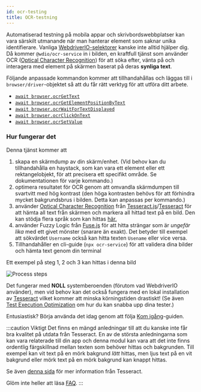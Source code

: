 ```yaml
---
id: ocr-testing
title: OCR-testning
---
```


Automatiserad testning på mobila appar och skrivbordswebbplatser kan vara särskilt utmanande när man hanterar element som saknar unika identifierare. Vanliga [WebdriverIO-selektorer](https://webdriver.io/docs/selectors) kanske inte alltid hjälper dig. Då kommer `@wdio/ocr-service` in i bilden, en kraftfull tjänst som använder OCR ([Optical Character Recognition](https://en.wikipedia.org/wiki/Optical_character_recognition)) för att söka efter, vänta på och interagera med element på skärmen baserat på deras **synliga text**.

Följande anpassade kommandon kommer att tillhandahållas och läggas till i `browser/driver`-objektet så att du får rätt verktyg för att utföra ditt arbete.

-   [`await browser.ocrGetText`](./ocr-get-text.md)
-   [`await browser.ocrGetElementPositionByText`](./ocr-get-element-position-by-text.md)
-   [`await browser.ocrWaitForTextDisplayed`](./ocr-wait-for-text-displayed.md)
-   [`await browser.ocrClickOnText`](./ocr-click-on-text.md)
-   [`await browser.ocrSetValue`](./ocr-set-value.md)

### Hur fungerar det

Denna tjänst kommer att

1. skapa en skärmdump av din skärm/enhet. (Vid behov kan du tillhandahålla en haystack, som kan vara ett element eller ett rektangelobjekt, för att precisera ett specifikt område. Se dokumentationen för varje kommando.)
1. optimera resultatet för OCR genom att omvandla skärmdumpen till svartvitt med hög kontrast (den höga kontrasten behövs för att förhindra mycket bakgrundsbrus i bilden. Detta kan anpassas per kommando.)
1. använder [Optical Character Recognition](https://en.wikipedia.org/wiki/Optical_character_recognition) från [Tesseract.js](https://github.com/naptha/tesseract.js)/[Tesseract](https://github.com/tesseract-ocr/tesseract) för att hämta all text från skärmen och markera all hittad text på en bild. Den kan stödja flera språk som kan hittas [här.](https://tesseract-ocr.github.io/tessdoc/Data-Files-in-different-versions.html)
1. använder Fuzzy Logic från [Fuse.js](https://fusejs.io/) för att hitta strängar som är _ungefär lika_ med ett givet mönster (snarare än exakt). Det betyder till exempel att sökvärdet `Username` också kan hitta texten `Usename` eller vice versa.
1. Tillhandahåller en cli-guide (`npx ocr-service`) för att validera dina bilder och hämta text genom din terminal

Ett exempel på steg 1, 2 och 3 kan hittas i denna bild

![Process steps](/img/ocr/processing-steps.jpg)

Det fungerar med **NOLL** systemberoenden (förutom vad WebdriverIO använder), men vid behov kan det också fungera med en lokal installation av [Tesseract](https://tesseract-ocr.github.io/tessdoc/) vilket kommer att minska körningstiden drastiskt! (Se även [Test Execution Optimization](#test-execution-optimization) om hur du kan snabba upp dina tester.)

Entusiastisk? Börja använda det idag genom att följa [Kom igång](./getting-started)-guiden.

:::caution Viktigt
Det finns en mängd anledningar till att du kanske inte får bra kvalitet på utdata från Tesseract. En av de största anledningarna som kan vara relaterade till din app och denna modul kan vara att det inte finns ordentlig färgskillnad mellan texten som behöver hittas och bakgrunden. Till exempel kan vit text på en mörk bakgrund _lätt_ hittas, men ljus text på en vit bakgrund eller mörk text på en mörk bakgrund kan knappt hittas.

Se även [denna sida](https://tesseract-ocr.github.io/tessdoc/ImproveQuality) för mer information från Tesseract.

Glöm inte heller att läsa [FAQ](./ocr-faq).
:::